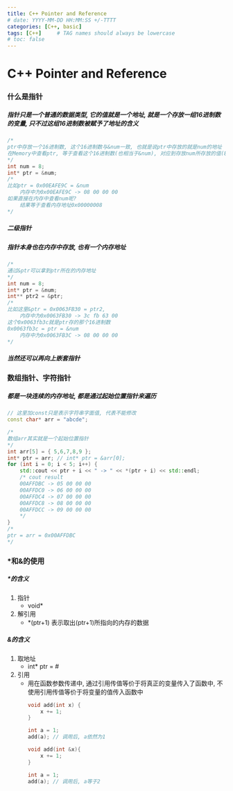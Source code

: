 ```yaml
---
title: C++ Pointer and Reference
# date: YYYY-MM-DD HH:MM:SS +/-TTTT
categories: [C++, basic]
tags: [C++]     # TAG names should always be lowercase
# toc: false
---
```


# C++ Pointer and Reference

### 什么是指针
##### 指针只是一个普通的数据类型, 它的值就是一个地址, 就是一个存放一组16进制数的变量, 只不过这组16进制数被赋予了地址的含义

```cpp
/*
ptr中存放一个16进制数, 这个16进制数与&num一致, 也就是说ptr中存放的就是num的地址
在Memory中查看ptr, 等于查看这个16进制数(也相当于&num), 对应到存放num所存放的值(8)的内存块
*/
int num = 8;
int* ptr = &num;
/*
比如ptr = 0x00EAFE9C = &num
    内存中为0x00EAFE9C -> 08 00 00 00
如果直接在内存中查看num呢?
    结果等于查看内存地址0x00000008
*/
```

##### 二级指针
##### 指针本身也在内存中存放, 也有一个内存地址
```cpp
/*
通过&ptr可以拿到ptr所在的内存地址
*/
int num = 8;
int* ptr = &num;
int** ptr2 = &ptr;
/*
比如这里&ptr = 0x0063FB30 = ptr2,
    内存中为0x0063FB30 -> 3c fb 63 00
这个0x0063fb3c就是ptr存的那个16进制数
0x0063fb3c = ptr = &num
    内存中为0x0063FB3C -> 08 00 00 00
*/
```
##### 当然还可以再向上嵌套指针

### 数组指针、字符指针
##### 都是一块连续的内存地址, 都是通过起始位置指针来遍历
```cpp
// 这里加const只是表示字符串字面值, 代表不能修改
const char* arr = "abcde";
```
```cpp
/*
数组arr其实就是一个起始位置指针
*/
int arr[5] = { 5,6,7,8,9 };
int* ptr = arr; // int* ptr = &arr[0];
for (int i = 0; i < 5; i++) {
    std::cout << ptr + i << " -> " << *(ptr + i) << std::endl;
    /* cout result
    00AFFDBC -> 05 00 00 00
    00AFFDC0 -> 06 00 00 00
    00AFFDC4 -> 07 00 00 00
    00AFFDC8 -> 08 00 00 00
    00AFFDCC -> 09 00 00 00
    */
}
/*
ptr = arr = 0x00AFFDBC
*/
```

### *和&的使用
##### *的含义
1. 指针
   - void*
2. 解引用
    - *(ptr+1) 表示取出(ptr+1)所指向的内存的数据
##### &的含义
1. 取地址
   - int* ptr = &num;
2. 引用
   - 用在函数参数传递中, 通过引用传值等价于将真正的变量传入了函数中, 不使用引用传值等价于将变量的值传入函数中
        ```cpp
        void add(int x) {
            x += 1;
        }

        int a = 1;
        add(a); // 调用后, a依然为1
        ```
        ```cpp
        void add(int &x){
            x += 1;
        }

        int a = 1;
        add(a); // 调用后, a等于2
        ```